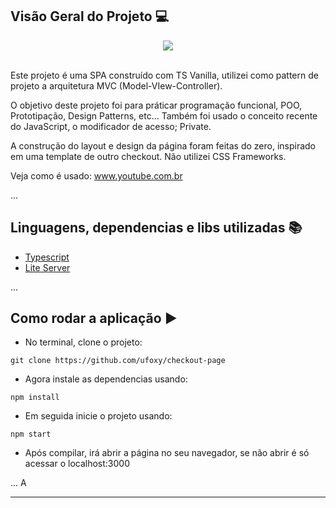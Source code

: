 ## Visão Geral do Projeto 💻
<div align="center">
<img src="https://media.discordapp.net/attachments/990708984212246529/1000878803570130995/unknown.png?width=1001&height=613"></img>
</div>
<br/>

Este projeto é uma SPA construído com TS Vanilla, utilizei como pattern de projeto a arquitetura MVC (Model-VIew-Controller). 

O objetivo deste projeto foi para práticar programação funcional, POO, Prototipação, Design Patterns, etc... Também foi usado o conceito recente do JavaScript, o modificador de acesso; Private.

A construção do layout e design da página foram feitas do zero, inspirado em uma template de outro checkout. Não utilizei CSS Frameworks.

Veja como é usado: www.youtube.com.br

...
## Linguagens, dependencias e libs utilizadas 📚

* [Typescript](https://www.typescriptlang.org)
* [Lite Server](https://www.npmjs.com/package/lite-server)

...
## Como rodar a aplicação ▶️

- No terminal, clone o projeto: 

```
git clone https://github.com/ufoxy/checkout-page
```
- Agora instale as dependencias usando:
```
npm install
```
- Em seguida inicie o projeto usando:
```
npm start
```
- Após compilar, irá abrir a página no seu navegador, se não abrir é só acessar o localhost:3000

...
A

---
